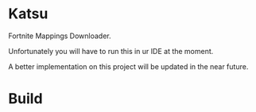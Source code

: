 # Katsu




Fortnite Mappings Downloader.

Unfortunately you will have to run this in ur IDE at the moment.

A better implementation on this project will be updated in the near future.


# Build
